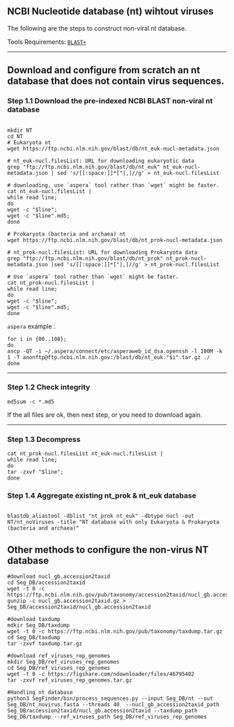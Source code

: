 ## NCBI Nucleotide database (nt) wihtout viruses
The following are the steps to construct non-viral nt database.


Tools Requirements: [`BLAST+`](https://ftp.ncbi.nlm.nih.gov/blast/executables/blast+/LATEST/) 

---


## Download and configure from scratch an nt database that does not contain virus sequences.


### Step 1.1 Download the pre-indexed NCBI BLAST non-viral nt database

```shell

mkdir NT
cd NT
# Eukaryota nt
wget https://ftp.ncbi.nlm.nih.gov/blast/db/nt_euk-nucl-metadata.json

# nt_euk-nucl.filesList: URL for downloading eukaryotic data
grep "ftp://ftp.ncbi.nlm.nih.gov/blast/db/nt_euk" nt_euk-nucl-metadata.json | sed 's/[[:space:]]*["|,]//g' > nt_euk-nucl.filesList

# downloading, use `aspera` tool rather than `wget` might be faster.
cat nt_euk-nucl.filesList |
while read line;
do
wget -c "$line";
wget -c "$line".md5;
done
```


```shell
# Prokaryota (bacteria and archaea) nt
wget https://ftp.ncbi.nlm.nih.gov/blast/db/nt_prok-nucl-metadata.json

# nt_prok-nucl.filesList: URL for downloading Prokaryota data
grep "ftp://ftp.ncbi.nlm.nih.gov/blast/db/nt_prok" nt_prok-nucl-metadata.json |sed 's/[[:space:]]*["|,]//g' > nt_prok-nucl.filesList

# Use `aspera` tool rather than `wget` might be faster.
cat nt_prok-nucl.filesList |
while read line;
do
wget -c "$line";
wget -c "$line".md5;
done
```


`aspera` example :
```shell
for i in {00..108};
do 
ascp -QT -i ~/.aspera/connect/etc/asperaweb_id_dsa.openssh -l 100M -k 1 -T anonftp@ftp.ncbi.nlm.nih.gov:/blast/db/nt_euk."$i".tar.gz ./
done
```
---
### Step 1.2 Check integrity


```shell
md5sum -c *.md5
```
If the all files are ok, then next step, or you need to download again.


---
### Step 1.3 Decompress


```shell
cat nt_prok-nucl.filesList nt_euk-nucl.filesList |
while read line;
do
tar -zxvf "$line";
done

```
### Step 1.4 Aggregate existing nt_prok & nt_euk database


```shell

blastdb_aliastool -dblist "nt_prok nt_euk" -dbtype nucl -out NT/nt_noViruses -title "NT database with only Eukaryota & Prokaryota (bacteria and archaea)" 

```

## Other methods to configure the non-virus NT database
```shell
#download nucl_gb.accession2taxid
cd Seg_DB/accession2taxid
wget -t 0 -c https://ftp.ncbi.nlm.nih.gov/pub/taxonomy/accession2taxid/nucl_gb.accession2taxid.gz
gunzip -c nucl_gb.accession2taxid.gz > Seg_DB/accession2taxid/nucl_gb.accession2taxid

#download taxdump
mdkir Seg_DB/taxdump
wget -t 0 -c https://ftp.ncbi.nlm.nih.gov/pub/taxonomy/taxdump.tar.gz
cd Seg_DB/taxdump
tar -zxvf taxdump.tar.gz

#download ref_viruses_rep_genomes
mkdir Seg_DB/ref_viruses_rep_genomes
cd Seg_DB/ref_viruses_rep_genomes
wget -t 0 -c https://figshare.com/ndownloader/files/46795402
tar -zxvf ref_viruses_rep_genomes.tar.gz

#Handling nt database
python3 SegFinder/bin/process_sequences.py --input Seg_DB/nt --out Seg_DB/nt_novirus.fasta --threads 40  --nucl_gb_accession2taxid_path Seg_DB/accession2taxid/nucl_gb.accession2taxid --taxdump_path Seg_DB/taxdump --ref_viruses_path Seg_DB/ref_viruses_rep_genomes
```

